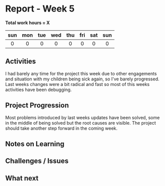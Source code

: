 # Report - Week 5



**Total work hours = X**

| sun | mon | tue | wed | thu | fri | sat | sun |
| :---: | :---: | :---: | :---: | :---: | :---: | :---: | :---: |
| 0 | 0 | 0 | 0 | 0 | 0 | 0 | 0 | 2 |

## Activities

I had barely any time for the project this week due to other engagements and situation with
my children being sick again, so I've barely progressed. Last weeks changes were a bit radical and fast so most of this weeks activities have been debugging.


## Project Progression

Most problems introduced by last weeks updates have been solved, some in the middle of being solved but the root causes are visible. The project should take another step forward in the coming week.

## Notes on Learning



## Challenges / Issues



## What next

